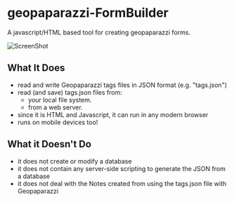 # geopaparazzi-FormBuilder
A javascript/HTML based tool for creating geopaparazzi forms. 

![ScreenShot](https://github.com/GeoAnalytic-code/geopaparazzi-FormBuilder/raw/master/images/sample.jpg)

## What It Does
* read and write Geopaparazzi tags files in JSON format (e.g. "tags.json")
* read (and save) tags.json files from:
  - your local file system.
  - from a web server.
* since it is HTML and Javascript, it can run in any modern browser
* runs on mobile devices too!

## What it Doesn't Do
* it does not create or modify a database
* it does not contain any server-side scripting to generate the JSON from a database
* it does not deal with the Notes created from using the tags.json file with Geopaparazzi